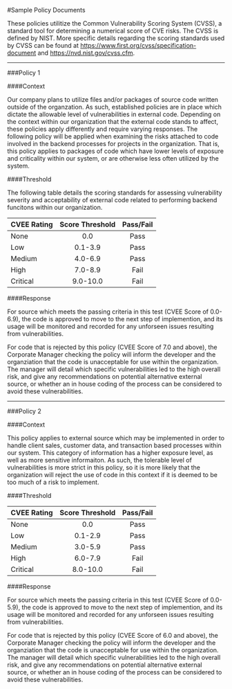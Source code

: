 #Sample Policy Documents

These policies utilitize the Common Vulnerability Scoring System (CVSS), a standard tool for determining a numerical score of CVE risks. The CVSS is defined by NIST. More specific details regarding the scoring standards used by CVSS can be found at https://www.first.org/cvss/specification-document and https://nvd.nist.gov/cvss.cfm.

---
###Policy 1

####Context

Our company plans to utilize files and/or packages of source code written outside of the organzation. As such, established policies are in place which dictate the allowable level of vulnerabilities in external code. Depending on the context within our organization that the external code stands to affect, these policies apply differently and require varying responses. The following policy will be applied when examining the risks attached to code involved in the backend processes for projects in the organization. That is, this policy applies to packages of code which have lower levels of exposure and criticality within our system, or are otherwise less often utilized by the system. 

####Threshold

The following table details the scoring standards for assessing vulnerability severity and acceptability of external code related to performing backend funcitons within our organization.

| CVEE Rating   | Score Threshold | Pass/Fail  |
| ------------- |:-------------:|:---------:|
| None      | 0.0      | Pass |
| Low       | 0.1-3.9  | Pass |
| Medium    | 4.0-6.9  | Pass |
| High      | 7.0-8.9  | Fail |
| Critical  | 9.0-10.0 | Fail |

####Response

For source which meets the passing criteria in this test (CVEE Score of 0.0-6.9), the code is approved to move to the next step of implemention, and its usage will be monitored and recorded for any unforseen issues resulting from vulnerabilities.

For code that is rejected by this policy (CVEE Score of 7.0 and above), the Corporate Manager checking the policy will inform the developer and the organziation that the code is unacceptable for use within the organization. The manager will detail which specific vulnerabilities led to the high overall risk, and give any recommendations on potential alternative external source, or whether an in house coding of the process can be considered to avoid these vulnerabilities. 

---

###Policy 2

####Context 

This policy applies to external source which may be implemented in order to handle client sales, customer data, and transaction based processes within our system. This category of information has a higher exposure level, as well as more sensitive informaiton. As such, the tolerable level of vulnerabilities is more strict in this policy, so it is more likely that the organization will reject the use of code in this context if it is deemed to be too much of a risk to implement. 

####Threshold

| CVEE Rating   | Score Threshold | Pass/Fail  |
| ------------- |:-------------:|:---------:|
| None      | 0.0      | Pass |
| Low       | 0.1-2.9  | Pass |
| Medium    | 3.0-5.9  | Pass |
| High      | 6.0-7.9  | Fail |
| Critical  | 8.0-10.0 | Fail |

####Response

For source which meets the passing criteria in this test (CVEE Score of 0.0-5.9), the code is approved to move to the next step of implemention, and its usage will be monitored and recorded for any unforseen issues resulting from vulnerabilities.

For code that is rejected by this policy (CVEE Score of 6.0 and above), the Corporate Manager checking the policy will inform the developer and the organziation that the code is unacceptable for use within the organization. The manager will detail which specific vulnerabilities led to the high overall risk, and give any recommendations on potential alternative external source, or whether an in house coding of the process can be considered to avoid these vulnerabilities. 

